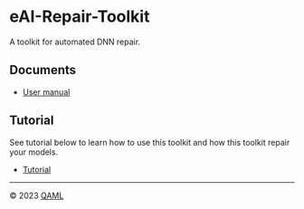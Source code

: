 # eAI-Repair-Toolkit

A toolkit for automated DNN repair.

## Documents

- [User manual](/docs/user_manual)

## Tutorial

See tutorial below to learn how to use this toolkit and how this toolkit repair your models. 

- [Tutorial](/docs/tutorial/README.md)

----
&copy; 2023 [QAML](https://qaml.jp/)
